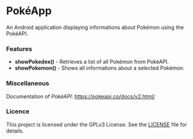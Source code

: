 # PokéApp
An Android application displaying informations about Pokémon using the PokéAPI.

### Features
* **showPokedex()** - Retrieves a list of all Pokémon from PokéAPI.
* **showPokemon()** - Shows all informations about a selected Pokémon.

### Miscellaneous
Documentation of *PokéAPI*: https://pokeapi.co/docs/v2.html/

### Licence
This project is licensed under the GPLv3 License. See the [LICENSE](LICENSE) file for details.
